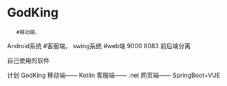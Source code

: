 # GodKing

       #移动端，
Android系统
       #客服端，
swing系统
       #web端 9000 8083
前后端分离

自己使用的软件

计划
       GodKing
              移动端—— Kotlin
              客服端—— .net
              网页端—— SpringBoot+VUE
